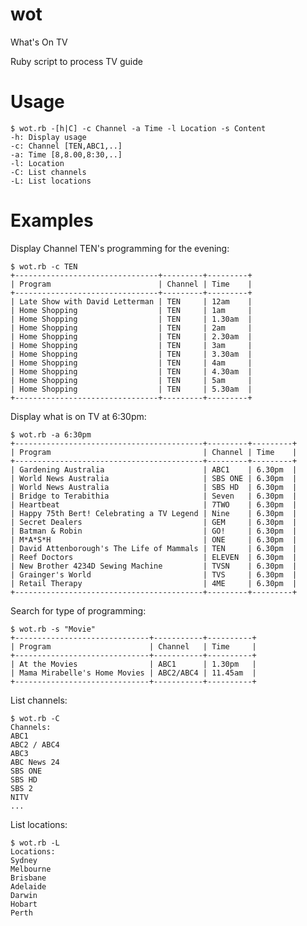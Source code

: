 wot
===

What's On TV

Ruby script to process TV guide

Usage
=====

	$ wot.rb -[h|C] -c Channel -a Time -l Location -s Content
	-h: Display usage
	-c: Channel [TEN,ABC1,..]
	-a: Time [8,8.00,8:30,..]
	-l: Location
	-C: List channels
	-L: List locations

Examples
========

Display Channel TEN's programming for the evening:

	$ wot.rb -c TEN
	+--------------------------------+---------+---------+
	| Program                        | Channel | Time    |
	+--------------------------------+---------+---------+
	| Late Show with David Letterman | TEN     | 12am    |
	| Home Shopping                  | TEN     | 1am     |
	| Home Shopping                  | TEN     | 1.30am  |
	| Home Shopping                  | TEN     | 2am     |
	| Home Shopping                  | TEN     | 2.30am  |
	| Home Shopping                  | TEN     | 3am     |
	| Home Shopping                  | TEN     | 3.30am  |
	| Home Shopping                  | TEN     | 4am     |
	| Home Shopping                  | TEN     | 4.30am  |
	| Home Shopping                  | TEN     | 5am     |
	| Home Shopping                  | TEN     | 5.30am  |
	+--------------------------------+---------+---------+

Display what is on TV at 6:30pm:

	$ wot.rb -a 6:30pm
	+------------------------------------------+---------+---------+
	| Program                                  | Channel | Time    |
	+------------------------------------------+---------+---------+
	| Gardening Australia                      | ABC1    | 6.30pm  |
	| World News Australia                     | SBS ONE | 6.30pm  |
	| World News Australia                     | SBS HD  | 6.30pm  |
	| Bridge to Terabithia                     | Seven   | 6.30pm  |
	| Heartbeat                                | 7TWO    | 6.30pm  |
	| Happy 75th Bert! Celebrating a TV Legend | Nine    | 6.30pm  |
	| Secret Dealers                           | GEM     | 6.30pm  |
	| Batman & Robin                           | GO!     | 6.30pm  |
	| M*A*S*H                                  | ONE     | 6.30pm  |
	| David Attenborough's The Life of Mammals | TEN     | 6.30pm  |
	| Reef Doctors                             | ELEVEN  | 6.30pm  |
	| New Brother 4234D Sewing Machine         | TVSN    | 6.30pm  |
	| Grainger's World                         | TVS     | 6.30pm  |
	| Retail Therapy                           | 4ME     | 6.30pm  |
	+------------------------------------------+---------+---------+

Search for type of programming:

	$ wot.rb -s "Movie"
	+------------------------------+-----------+----------+
	| Program                      | Channel   | Time     |
	+------------------------------+-----------+----------+
	| At the Movies                | ABC1      | 1.30pm   |
	| Mama Mirabelle's Home Movies | ABC2/ABC4 | 11.45am  |
	+------------------------------+-----------+----------+

List channels:

	$ wot.rb -C
	Channels:
	ABC1
	ABC2 / ABC4
	ABC3
	ABC News 24
	SBS ONE
	SBS HD
	SBS 2
	NITV
	...

List locations:

	$ wot.rb -L
	Locations:
	Sydney
	Melbourne
	Brisbane
	Adelaide
	Darwin
	Hobart
	Perth

